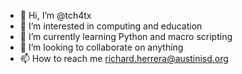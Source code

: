 - 👋 Hi, I’m @tch4tx
- 👀 I’m interested in computing and education
- 🌱 I’m currently learning Python and macro scripting
- 💞️ I’m looking to collaborate on anything
- 📫 How to reach me richard.herrera@austinisd.org

<!---
tch4tx/tch4tx is a ✨ special ✨ repository because its `README.md` (this file) appears on your GitHub profile.
You can click the Preview link to take a look at your changes.
--->
